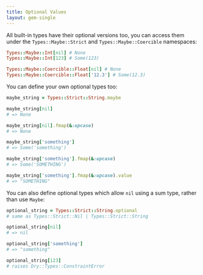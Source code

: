 ```yaml
---
title: Optional Values
layout: gem-single
---
```


All built-in types have their optional versions too, you can access them under the `Types::Maybe::Strict` and `Types::Maybe::Coercible` namespaces:

``` ruby
Types::Maybe::Int[nil] # None
Types::Maybe::Int[123] # Some(123)

Types::Maybe::Coercible::Float[nil] # None
Types::Maybe::Coercible::Float['12.3'] # Some(12.3)
```

You can define your own optional types too:

``` ruby
maybe_string = Types::Strict::String.maybe

maybe_string[nil]
# => None

maybe_string[nil].fmap(&:upcase)
# => None

maybe_string['something']
# => Some('something')

maybe_string['something'].fmap(&:upcase)
# => Some('SOMETHING')

maybe_string['something'].fmap(&:upcase).value
# => "SOMETHING"
```

You can also define optional types which allow `nil` using a sum type, rather than use `Maybe`:

``` ruby
optional_string = Types::Strict::String.optional
# same as Types::Strict::Nil | Types::Strict::String

optional_string[nil]
# => nil

optional_string['something']
# => "something"

optional_string[123]
# raises Dry::Types::ConstraintError
```
